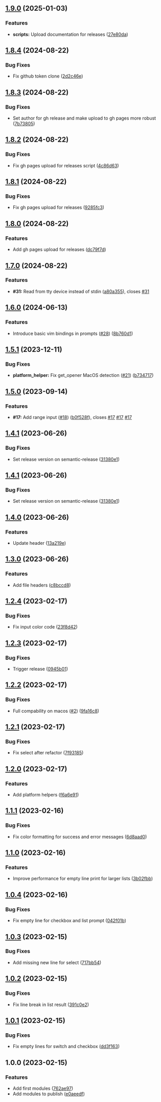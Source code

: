 ## [1.9.0](https://github.com/timo-reymann/bash-tui-toolkit/compare/1.8.4...1.9.0) (2025-01-03)


### Features

* **scripts:** Upload documentation for releases ([27e80da](https://github.com/timo-reymann/bash-tui-toolkit/commit/27e80da22421a0cf58e99b4ee24d9bf15c9546c5))

## [1.8.4](https://github.com/timo-reymann/bash-tui-toolkit/compare/1.8.3...1.8.4) (2024-08-22)


### Bug Fixes

* Fix github token clone ([2d2c46e](https://github.com/timo-reymann/bash-tui-toolkit/commit/2d2c46efc5f8ae2cd04516900a4a0c16fe4415a8))

## [1.8.3](https://github.com/timo-reymann/bash-tui-toolkit/compare/1.8.2...1.8.3) (2024-08-22)


### Bug Fixes

* Set author for gh release and make upload to gh pages more robust ([7b73805](https://github.com/timo-reymann/bash-tui-toolkit/commit/7b7380592be3c5262910b7ed49b9546b23d0acfa))

## [1.8.2](https://github.com/timo-reymann/bash-tui-toolkit/compare/1.8.1...1.8.2) (2024-08-22)


### Bug Fixes

* Fix gh pages upload for releases script ([4c86d63](https://github.com/timo-reymann/bash-tui-toolkit/commit/4c86d63ea225edaebae3a0bdbae5e3f86b777ef0))

## [1.8.1](https://github.com/timo-reymann/bash-tui-toolkit/compare/1.8.0...1.8.1) (2024-08-22)


### Bug Fixes

* Fix gh pages upload for releases ([9285fc3](https://github.com/timo-reymann/bash-tui-toolkit/commit/9285fc38c068e4bae57490fd0ecc2c692826d80f))

## [1.8.0](https://github.com/timo-reymann/bash-tui-toolkit/compare/1.7.0...1.8.0) (2024-08-22)


### Features

* Add gh pages upload for releases ([dc79f7d](https://github.com/timo-reymann/bash-tui-toolkit/commit/dc79f7d59a23da3cb960a9a8377a1aad945eeb5e))

## [1.7.0](https://github.com/timo-reymann/bash-tui-toolkit/compare/1.6.0...1.7.0) (2024-08-22)


### Features

* **#31:** Read from tty device instead of stdin ([a80a355](https://github.com/timo-reymann/bash-tui-toolkit/commit/a80a3557e46177feebf6780928647c1e204615f8)), closes [#31](https://github.com/timo-reymann/bash-tui-toolkit/issues/31)

## [1.6.0](https://github.com/timo-reymann/bash-tui-toolkit/compare/1.5.1...1.6.0) (2024-06-13)


### Features

* Introduce basic vim bindings in prompts ([#28](https://github.com/timo-reymann/bash-tui-toolkit/issues/28)) ([8b760d1](https://github.com/timo-reymann/bash-tui-toolkit/commit/8b760d13baab43e8f1d7e2b09d622b759b6acaf2))

## [1.5.1](https://github.com/timo-reymann/bash-tui-toolkit/compare/1.5.0...1.5.1) (2023-12-11)


### Bug Fixes

* **platform_helper:** Fix get_opener MacOS detection ([#21](https://github.com/timo-reymann/bash-tui-toolkit/issues/21)) ([b734717](https://github.com/timo-reymann/bash-tui-toolkit/commit/b7347175fe9deec9bd1aa0a27cdaec339c5597c9))

## [1.5.0](https://github.com/timo-reymann/bash-tui-toolkit/compare/1.4.1...1.5.0) (2023-09-14)


### Features

* **#17:** Add range input ([#18](https://github.com/timo-reymann/bash-tui-toolkit/issues/18)) ([b0f528f](https://github.com/timo-reymann/bash-tui-toolkit/commit/b0f528ff1642083415e5fe3df8607671b9212b01)), closes [#17](https://github.com/timo-reymann/bash-tui-toolkit/issues/17) [#17](https://github.com/timo-reymann/bash-tui-toolkit/issues/17) [#17](https://github.com/timo-reymann/bash-tui-toolkit/issues/17)

## [1.4.1](https://github.com/timo-reymann/bash-tui-toolkit/compare/1.4.0...1.4.1) (2023-06-26)


### Bug Fixes

* Set release version on semantic-release ([31380e1](https://github.com/timo-reymann/bash-tui-toolkit/commit/31380e1205c3265600af0dd0f10b544dc7bad879))

## [1.4.1](https://github.com/timo-reymann/bash-tui-toolkit/compare/1.4.0...1.4.1) (2023-06-26)


### Bug Fixes

* Set release version on semantic-release ([31380e1](https://github.com/timo-reymann/bash-tui-toolkit/commit/31380e1205c3265600af0dd0f10b544dc7bad879))

## [1.4.0](https://github.com/timo-reymann/bash-tui-toolkit/compare/1.3.0...1.4.0) (2023-06-26)


### Features

* Update header ([13a219e](https://github.com/timo-reymann/bash-tui-toolkit/commit/13a219e77245906661419424a60c3c8c736416e1))

## [1.3.0](https://github.com/timo-reymann/bash-tui-toolkit/compare/1.2.4...1.3.0) (2023-06-26)


### Features

* Add file headers ([c8bccd8](https://github.com/timo-reymann/bash-tui-toolkit/commit/c8bccd8ab01ecab8711685cb396736a2b61d24b9))

## [1.2.4](https://github.com/timo-reymann/bash-tui-toolkit/compare/1.2.3...1.2.4) (2023-02-17)


### Bug Fixes

* Fix input color code ([23f8d42](https://github.com/timo-reymann/bash-tui-toolkit/commit/23f8d428981dcc57d1769d020e842e94df7902b7))

## [1.2.3](https://github.com/timo-reymann/bash-tui-toolkit/compare/1.2.2...1.2.3) (2023-02-17)


### Bug Fixes

* Trigger release ([0945b01](https://github.com/timo-reymann/bash-tui-toolkit/commit/0945b01e1bea73c9063f903e8e4adc3632a023c5))

## [1.2.2](https://github.com/timo-reymann/bash-tui-toolkit/compare/1.2.1...1.2.2) (2023-02-17)


### Bug Fixes

* Full compability on macos ([#2](https://github.com/timo-reymann/bash-tui-toolkit/issues/2)) ([9fa16c8](https://github.com/timo-reymann/bash-tui-toolkit/commit/9fa16c82957b58c72b575a40a055e0e5048f72bf))

## [1.2.1](https://github.com/timo-reymann/bash-tui-toolkit/compare/1.2.0...1.2.1) (2023-02-17)


### Bug Fixes

* Fix select after refactor ([7f93185](https://github.com/timo-reymann/bash-tui-toolkit/commit/7f931855a5ddd07ffa35e51c61f9f6263637f073))

## [1.2.0](https://github.com/timo-reymann/bash-tui-toolkit/compare/1.1.1...1.2.0) (2023-02-17)


### Features

* Add platform helpers ([f6a6e91](https://github.com/timo-reymann/bash-tui-toolkit/commit/f6a6e91d2f3dfd2aa1c4366b39ac8ea1de42e4c0))

## [1.1.1](https://github.com/timo-reymann/bash-tui-toolkit/compare/1.1.0...1.1.1) (2023-02-16)


### Bug Fixes

* Fix color formatting for success and error messages ([6d8aad0](https://github.com/timo-reymann/bash-tui-toolkit/commit/6d8aad022e329a0942e43e386cb34f2d458f4ac2))

## [1.1.0](https://github.com/timo-reymann/bash-tui-toolkit/compare/1.0.4...1.1.0) (2023-02-16)


### Features

* Improve performance for empty line print for larger lists ([3b02fbb](https://github.com/timo-reymann/bash-tui-toolkit/commit/3b02fbb91164b807ac84ed6e956cdcad4c8d3c08))

## [1.0.4](https://github.com/timo-reymann/bash-tui-toolkit/compare/1.0.3...1.0.4) (2023-02-16)


### Bug Fixes

* Fix empty line for checkbox and list prompt ([042f01b](https://github.com/timo-reymann/bash-tui-toolkit/commit/042f01bd0b25db94ed4c83b64a91439e295e4445))

## [1.0.3](https://github.com/timo-reymann/bash-tui-toolkit/compare/1.0.2...1.0.3) (2023-02-15)


### Bug Fixes

* Add missing new line for select ([717bb54](https://github.com/timo-reymann/bash-tui-toolkit/commit/717bb546a0759174d115f0f7abd9f88dda06294c))

## [1.0.2](https://github.com/timo-reymann/bash-tui-toolkit/compare/1.0.1...1.0.2) (2023-02-15)


### Bug Fixes

* Fix line break in list result ([391c0e2](https://github.com/timo-reymann/bash-tui-toolkit/commit/391c0e2a9672e1eefba9883b307bd6d87dacddf5))

## [1.0.1](https://github.com/timo-reymann/bash-tui-toolkit/compare/1.0.0...1.0.1) (2023-02-15)


### Bug Fixes

* Fix empty lines for switch and checkbox ([dd3f163](https://github.com/timo-reymann/bash-tui-toolkit/commit/dd3f163e276f7fb94492ffe2afc3dda43aa7b192))

## 1.0.0 (2023-02-15)


### Features

* Add first modules ([762ae97](https://github.com/timo-reymann/bash-tui-toolkit/commit/762ae97a36f5dc5fbc28e35a1b92fcc1914697a1))
* Add modules to publish ([e0aeedf](https://github.com/timo-reymann/bash-tui-toolkit/commit/e0aeedf1904d87770c6eece1c68ed078622e0ca0))
